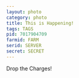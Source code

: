 ```yaml
---
layout: photo
category: photo
title: This is Happening!
tags: TAGS
pid: 7017904709
farmid: FARM
serid: SERVER
secret: SECRET
---
```


Drop the Charges!
